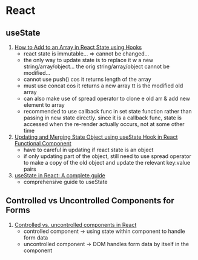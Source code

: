 # React

## useState

1. [How to Add to an Array in React State using Hooks](https://javascript.plainenglish.io/how-to-add-to-an-array-in-react-state-3d08ddb2e1dc)
   - react state is immutable... => cannot be changed...
   - the only way to update state is to replace it w a new string/array/object... the orig string/array/object cannot be modified...
   - cannot use push() cos it returns length of the array
   - must use concat cos it returns a new array tt is the modified old array
   - can also make use of spread operator to clone e old arr & add new element to array
   - recommended to use callback func in set state function rather than passing in new state directly. since it is a callback func, state is accessed when the re-render actually occurs, not at some other time
2. [Updating and Merging State Object using useState Hook in React Functional Component](https://medium.com/@omnia.yehia/updating-object-state-using-usestate-hook-in-react-functional-component-6cd3101962bf)
   - have to careful in updating if react state is an object
   - if only updating part of the object, still need to use spread operator to make a copy of the old object and update the relevant key:value pairs
3. [useState in React: A complete guide](https://blog.logrocket.com/a-guide-to-usestate-in-react-ecb9952e406c/)
   - comprehensive guide to useState

## Controlled vs Uncontrolled Components for Forms

1. [Controlled vs. uncontrolled components in React](https://blog.logrocket.com/controlled-vs-uncontrolled-components-in-react/)
   - controlled component -> using state within component to handle form data
   - uncontrolled component -> DOM handles form data by itself in the component
